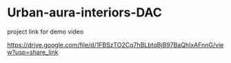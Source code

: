 # Urban-aura-interiors-DAC

project link for demo video

https://drive.google.com/file/d/1FBSzTO2Cq7hBLbtqBjB97BaQhIxAFnnG/view?usp=share_link
